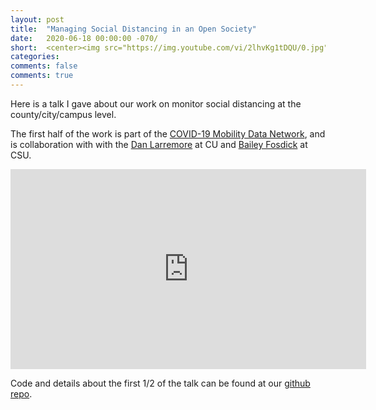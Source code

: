```yaml
---
layout: post
title:  "Managing Social Distancing in an Open Society"
date:   2020-06-18 00:00:00 -070/
short:  <center><img src="https://img.youtube.com/vi/2lhvKg1tDQU/0.jpg" height="300px"></center>
categories: 
comments: false
comments: true
---
```




Here is a talk I gave about our work on monitor social distancing at the county/city/campus level.

The first half of the work is part of the
[COVID-19 Mobility Data Network](https://www.covid19mobility.org/), and is collaboration with 
with the [Dan Larremore](https://larremorelab.github.io/) at CU and 
[Bailey Fosdick](https://www.stat.colostate.edu/~bailey/) at CSU.

<iframe width="569" height="320" src="https://www.youtube.com/embed/2lhvKg1tDQU" frameborder="0" allow="autoplay; encrypted-media" allowfullscreen></iframe>

Code and details about the first 1/2 of the talk can be found at our [github repo](https://github.com/ryanlayer/COvid19).

